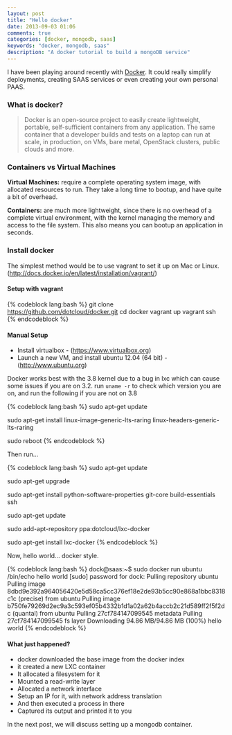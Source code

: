 ```yaml
---
layout: post
title: "Hello docker"
date: 2013-09-03 01:06
comments: true
categories: [docker, mongodb, saas]
keywords: "docker, mongodb, saas"
description: "A docker tutorial to build a mongoDB service"
---
```

I have been playing around recently with [Docker](http://www.docker.io). It could really simplify deployments, creating SAAS services or even creating your own personal PAAS. 

### What is docker?

> Docker is an open-source project to easily create lightweight, portable, self-sufficient containers from any application. The same container that a developer builds and tests on a laptop can run at scale, in production, on VMs, bare metal, OpenStack clusters, public clouds and more. 


### Containers vs Virtual Machines

**Virtual Machines:** require a complete operating system image, with allocated resources to run. They take a long time to bootup, and have quite a bit of overhead.

**Containers:** are much more lightweight, since there is no overhead of a complete virtual environment, with the kernel managing the memory and access to the file system. This also means you can bootup an application in seconds.

### Install docker

The simplest method would be to use vagrant to set it up on Mac or Linux. (http://docs.docker.io/en/latest/installation/vagrant/)

#### Setup with vagrant
{% codeblock lang:bash %}
git clone https://github.com/dotcloud/docker.git
cd docker
vagrant up
vagrant ssh
{% endcodeblock %}

#### Manual Setup
- Install virtualbox - (https://www.virtualbox.org)
- Launch a new VM, and install ubuntu 12.04 (64 bit) - (http://www.ubuntu.org)

Docker works best with the 3.8 kernel due to a bug in lxc which can cause some issues if you are on 3.2.  run `uname -r` to check which version you are on, and run the following if you are not on 3.8

{% codeblock lang:bash %}
sudo apt-get update

sudo apt-get install linux-image-generic-lts-raring linux-headers-generic-lts-raring

sudo reboot
{% endcodeblock %}

Then run...

{% codeblock lang:bash %}
sudo apt-get update

sudo apt-get upgrade

sudo apt-get install python-software-properties git-core build-essentials ssh

sudo apt-get update

sudo add-apt-repository ppa:dotcloud/lxc-docker

sudo apt-get install lxc-docker
{% endcodeblock %}

Now, hello world... docker style.

{% codeblock lang:bash %}
dock@saas:~$ sudo docker run ubuntu /bin/echo hello world
[sudo] password for dock: 
Pulling repository ubuntu
Pulling image 8dbd9e392a964056420e5d58ca5cc376ef18e2de93b5cc90e868a1bbc8318c1c (precise) from ubuntu
Pulling image b750fe79269d2ec9a3c593ef05b4332b1d1a02a62b4accb2c21d589ff2f5f2dc (quantal) from ubuntu
Pulling 27cf784147099545 metadata
Pulling 27cf784147099545 fs layer
Downloading 94.86 MB/94.86 MB (100%)
hello world
{% endcodeblock %}

#### What just happened?
- docker downloaded the base image from the docker index
- it created a new LXC container
- It allocated a filesystem for it
- Mounted a read-write layer
- Allocated a network interface
- Setup an IP for it, with network address translation
- And then executed a process in there
- Captured its output and printed it to you

In the next post, we will discuss setting up a mongodb container.